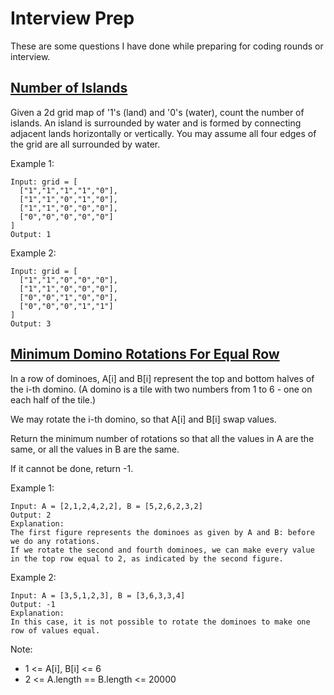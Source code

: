 # Interview Prep

These are some questions I have done while preparing for coding rounds or interview.

## [Number of Islands](https://leetcode.com/problems/number-of-islands/)

Given a 2d grid map of '1's (land) and '0's (water), count the number of islands. An island is surrounded by water and is formed by connecting adjacent lands horizontally or vertically. You may assume all four edges of the grid are all surrounded by water.

Example 1:
```
Input: grid = [
  ["1","1","1","1","0"],
  ["1","1","0","1","0"],
  ["1","1","0","0","0"],
  ["0","0","0","0","0"]
]
Output: 1
```
Example 2:
```
Input: grid = [
  ["1","1","0","0","0"],
  ["1","1","0","0","0"],
  ["0","0","1","0","0"],
  ["0","0","0","1","1"]
]
Output: 3
```

## [Minimum Domino Rotations For Equal Row](https://leetcode.com/problems/minimum-domino-rotations-for-equal-row/)

In a row of dominoes, A[i] and B[i] represent the top and bottom halves of the i-th domino.  (A domino is a tile with two numbers from 1 to 6 - one on each half of the tile.)

We may rotate the i-th domino, so that A[i] and B[i] swap values.

Return the minimum number of rotations so that all the values in A are the same, or all the values in B are the same.

If it cannot be done, return -1.

Example 1:
```
Input: A = [2,1,2,4,2,2], B = [5,2,6,2,3,2]
Output: 2
Explanation: 
The first figure represents the dominoes as given by A and B: before we do any rotations.
If we rotate the second and fourth dominoes, we can make every value in the top row equal to 2, as indicated by the second figure.
```
Example 2:
```
Input: A = [3,5,1,2,3], B = [3,6,3,3,4]
Output: -1
Explanation: 
In this case, it is not possible to rotate the dominoes to make one row of values equal.
```

Note:

- 1 <= A[i], B[i] <= 6
- 2 <= A.length == B.length <= 20000



